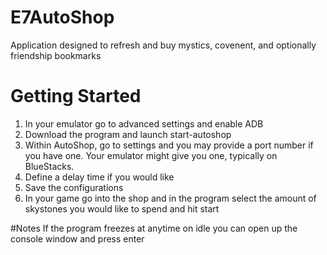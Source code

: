 # E7AutoShop
Application designed to refresh and buy mystics, covenent, and optionally friendship bookmarks

# Getting Started
1. In your emulator go to advanced settings and enable ADB
2. Download the program and launch start-autoshop
3. Within AutoShop, go to settings and you may provide a port number if you have one. Your emulator might give you one, typically on BlueStacks.
4. Define a delay time if you would like
5. Save the configurations
6. In your game go into the shop and in the program select the amount of skystones you would like to spend and hit start

#Notes
If the program freezes at anytime on idle you can open up the console window and press enter
